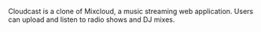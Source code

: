 Cloudcast is a clone of Mixcloud, a music streaming web application. Users can upload and listen to radio shows and DJ mixes.
